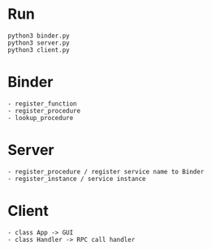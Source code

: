 # Run

    python3 binder.py
    python3 server.py
    python3 client.py

# Binder 
    - register_function 
    - register_procedure
    - lookup_procedure

# Server
    - register_procedure / register service name to Binder
    - register_instance / service instance

# Client
    - class App -> GUI
    - class Handler -> RPC call handler
